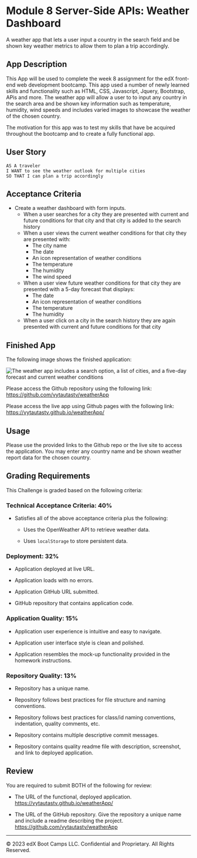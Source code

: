 # Module 8 Server-Side APIs: Weather Dashboard

A weather app that lets a user input a country in the search field and be shown key weather metrics to allow them to plan a trip accordingly. 

## App Description

This App will be used to complete the week 8 assignment for the edX front-end web development bootcamp. This app used a number of newly learned skills and functionality such as HTML, CSS, Javascript, Jquery, Bootstrap, APis and more. The weather app will allow a user to to input any country in the search area and be shown key information such as temperature, humidity, wind speeds and includes varied images to showcase the weather of the chosen country. 

The motivation for this app was to test my skills that have be acquired throughout the bootcamp and to create a fully functional app. 

## User Story

```text
AS A traveler
I WANT to see the weather outlook for multiple cities
SO THAT I can plan a trip accordingly
```

## Acceptance Criteria

* Create a weather dashboard with form inputs.
  * When a user searches for a city they are presented with current and future conditions for that city and that city is added to the search history
  * When a user views the current weather conditions for that city they are presented with:
    * The city name
    * The date
    * An icon representation of weather conditions
    * The temperature
    * The humidity
    * The wind speed
  * When a user view future weather conditions for that city they are presented with a 5-day forecast that displays:
    * The date
    * An icon representation of weather conditions
    * The temperature
    * The humidity
  * When a user click on a city in the search history they are again presented with current and future conditions for that city

## Finished App

The following image shows the finished application:

![The weather app includes a search option, a list of cities, and a five-day forecast and current weather conditions](./assets/screencapture-127-0-0-1-5500-index-html-2023-12-28-12_17_43.png/10-server-side-apis-challenge-demo.png)

Please access the Github repository using the following link: https://github.com/vytautastv/weatherApp

Please access the live app using Github pages with the following link: https://vytautastv.github.io/weatherApp/

## Usage

Please use the provided links to the Github repo or the live site to access the application. You may enter any country name and be shown weather report data for the chosen country. 

## Grading Requirements

This Challenge is graded based on the following criteria:

### Technical Acceptance Criteria: 40%

* Satisfies all of the above acceptance criteria plus the following:

  * Uses the OpenWeather API to retrieve weather data.

  * Uses `localStorage` to store persistent data.

### Deployment: 32%

* Application deployed at live URL.

* Application loads with no errors.

* Application GitHub URL submitted.

* GitHub repository that contains application code.

### Application Quality: 15%

* Application user experience is intuitive and easy to navigate.

* Application user interface style is clean and polished.

* Application resembles the mock-up functionality provided in the homework instructions.

### Repository Quality: 13%

* Repository has a unique name.

* Repository follows best practices for file structure and naming conventions.

* Repository follows best practices for class/id naming conventions, indentation, quality comments, etc.

* Repository contains multiple descriptive commit messages.

* Repository contains quality readme file with description, screenshot, and link to deployed application.

## Review

You are required to submit BOTH of the following for review:

* The URL of the functional, deployed application. https://vytautastv.github.io/weatherApp/ 

* The URL of the GitHub repository. Give the repository a unique name and include a readme describing the project. https://github.com/vytautastv/weatherApp

---

© 2023 edX Boot Camps LLC. Confidential and Proprietary. All Rights Reserved.
